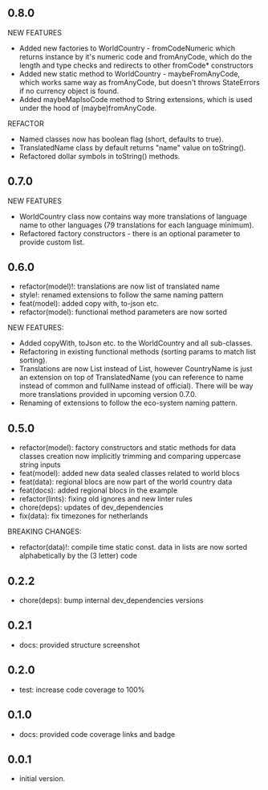 ## 0.8.0

NEW FEATURES

- Added new factories to WorldCountry - fromCodeNumeric which returns instance by it's numeric code and fromAnyCode, which do the length and type checks and redirects to other fromCode* constructors
- Added new static method to WorldCountry - maybeFromAnyCode, which works same way as fromAnyCode, but doesn't throws StateErrors if no currency object is found.
- Added maybeMapIsoCode method to String extensions, which is used under the hood of (maybe)fromAnyCode.

REFACTOR

- Named classes now has boolean flag (short, defaults to true).
- TranslatedName class by default returns "name" value on toString().
- Refactored dollar symbols in toString() methods.

## 0.7.0

NEW FEATURES

- WorldCountry class now contains way more translations of language name to other languages (79 translations for each language minimum).
- Refactored factory constructors - there is an optional parameter to provide custom list.

## 0.6.0

- refactor(model)!: translations are now list of translated name
- style!: renamed extensions to follow the same naming pattern
- feat(model): added copy with, to-json etc.
- refactor(model): functional method parameters are now sorted

NEW FEATURES:

- Added copyWith, toJson etc. to the WorldCountry and all sub-classes.
- Refactoring in existing functional methods (sorting params to match list sorting).
- Translations are now List<TranslatedName> instead of List<CountryName>, however CountryName is just an extension on top of TranslatedName (you can reference to name instead of common and fullName instead of official). There will be way more translations provided in upcoming version 0.7.0.
- Renaming of extensions to follow the eco-system naming pattern.

## 0.5.0

- refactor(model): factory constructors and static methods for data classes creation now implicitly trimming and comparing uppercase string inputs
- feat(model): added new data sealed classes related to world blocs
- feat(data): regional blocs are now part of the world country data
- feat(docs): added regional blocs in the example
- refactor(lints): fixing old ignores and new linter rules
- chore(deps): updates of dev_dependencies
- fix(data): fix timezones for netherlands

BREAKING CHANGES:

- refactor(data)!: compile time static const. data in lists are now sorted alphabetically by the (3 letter) code

## 0.2.2

- chore(deps): bump internal dev_dependencies versions

## 0.2.1

- docs: provided structure screenshot

## 0.2.0

- test: increase code coverage to 100%

## 0.1.0

- docs: provided code coverage links and badge

## 0.0.1

- initial version.
